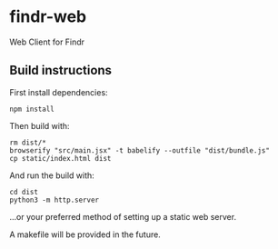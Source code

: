 # findr-web
Web Client for Findr

## Build instructions

First install dependencies:

    npm install

Then build with:

    rm dist/*
    browserify "src/main.jsx" -t babelify --outfile "dist/bundle.js"
    cp static/index.html dist

And run the build with:

    cd dist
    python3 -m http.server

...or your preferred method of setting up a static web server.

A makefile will be provided in the future.
